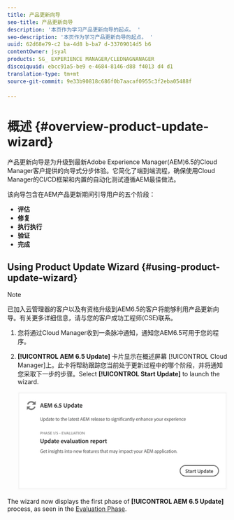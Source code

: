 ```yaml
---
title: 产品更新向导
seo-title: 产品更新向导
description: '本页作为学习产品更新向导的起点。 '
seo-description: '本页作为学习产品更新向导的起点。 '
uuid: 62d68e79-c2 ba-4d8 b-ba7 d-33709014d5 b6
contentOwner: jsyal
products: SG_ EXPERIENCE MANAGER/CLEDNAGNANAGER
discoiquuid: ebcc91a5-be9 e-4684-8146-d88 f4013 d4 d1
translation-type: tm+mt
source-git-commit: 9e33b90818c686f0b7aacaf0955c3f2eba05488f

---
```



# 概述 {#overview-product-update-wizard}

产品更新向导是为升级到最新Adobe Experience Manager(AEM)6.5的Cloud Manager客户提供的向导式分步体验。它简化了端到端流程，确保使用Cloud Manager的CI/CD框架和内置的自动化测试遵循AEM最佳做法。

该向导包含在AEM产品更新期间引导用户的五个阶段：

* **评估**
* **修复**
* **执行执行**
* **验证**
* **完成**


## Using Product Update Wizard {#using-product-update-wizard}

>[!NOTE]
>已加入云管理器的客户以及有资格升级到AEM6.5的客户将能够利用产品更新向导。有关更多详细信息，请与您的客户成功工程师(CSE)联系。

1. 您将通过Cloud Manager收到一条脉冲通知，通知您AEM6.5可用于您的程序。

1. **[!UICONTROL AEM 6.5 Update]** 卡片显示在概述屏幕 [!UICONTROL Cloud Manager]上。此卡将帮助跟踪您当前处于更新过程中的哪个阶段，并将通知您采取下一步的步骤。Select **[!UICONTROL Start Update]** to launch the wizard.

   ![](assets/Start-Update.png)

The wizard now displays the first phase of **[!UICONTROL AEM 6.5 Update]** process, as seen in the [Evaluation Phase](evaluation.md).
